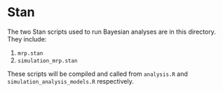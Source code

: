 # Stan

The two Stan scripts used to run Bayesian analyses are in this
directory. They include:

1. `mrp.stan`
1. `simulation_mrp.stan`

These scripts will be compiled and called from `analysis.R` and
`simulation_analysis_models.R` respectively.
